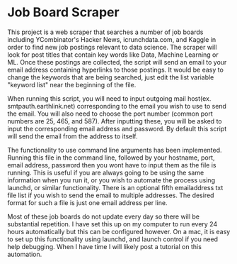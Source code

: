 # Job Board Scraper

This project is a web scraper that searches a number of job boards including YCombinator's Hacker News, icrunchdata.com, and Kaggle in order to find new job postings relevant to data science. The scraper will look for post titles that contain key words like Data, Machine Learning or ML. Once these postings are collected, the script will send an email to your email address containing hyperlinks to those postings. It would be easy to change the keywords that are being searched, just edit the list variable "keyword list" near the beginning of the file.


When running this script, you will need to input outgoing mail host(ex. smtpauth.earthlink.net) corresponding to the email you wish to use to send the email. You will also need to choose the port number (common port numbers are 25, 465, and 587). After inputting these, you will be asked to input the corresponding email address and password. By default this script will send the email from the address to itself. 

The functionality to use command line arguments has been implemented. Running this file in the command line, followed by your hostname, port, email address, password then you wont have to input them as the file is running. This is useful if you are always going to be using the same information when you run it, or you wish to automate the process using launchd, or similar functionality. There is an optional fifth emailaddress txt file list if you wish to send the email to multiple addresses. The desired format for such a file is just one email address per line.

Most of these job boards do not update every day so there will be substantial repetition. I have set this up on my computer to run every 24 hours automatically but this can be configured however. On a mac, it is easy to set up this functionality using launchd, and launch control if you need help debugging. When I have time I will likely post a tutorial on this automation.
